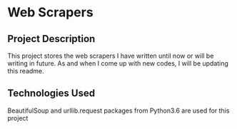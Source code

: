 # Web Scrapers

## Project Description

This project stores the web scrapers I have written until now or will be writing in future. As and when I come up with new codes, I will be updating this readme.

## Technologies Used

BeautifulSoup and urllib.request packages from Python3.6 are used for this project


